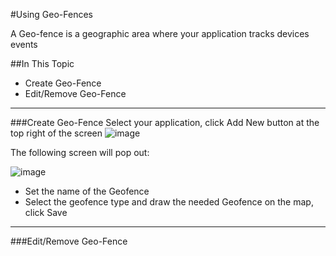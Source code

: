 #Using Geo-Fences

A Geo-fence is a geographic area where your application tracks devices events

##In This Topic
* Create Geo-Fence
* Edit/Remove Geo-Fence

-------------
###Create Geo-Fence
Select your application, click Add New button at the top right of the screen
![image](https://cloud.githubusercontent.com/assets/15333203/11530747/e7f9284e-98ff-11e5-820b-9de130d20fb3.png)

The following screen will pop out:

![image](https://cloud.githubusercontent.com/assets/15333203/11530844/aaa34118-9900-11e5-9f0e-02f0dced2ab8.png)

* Set the name of the Geofence
* Select the geofence type and draw the needed Geofence on the map, click Save

-------------
###Edit/Remove Geo-Fence
